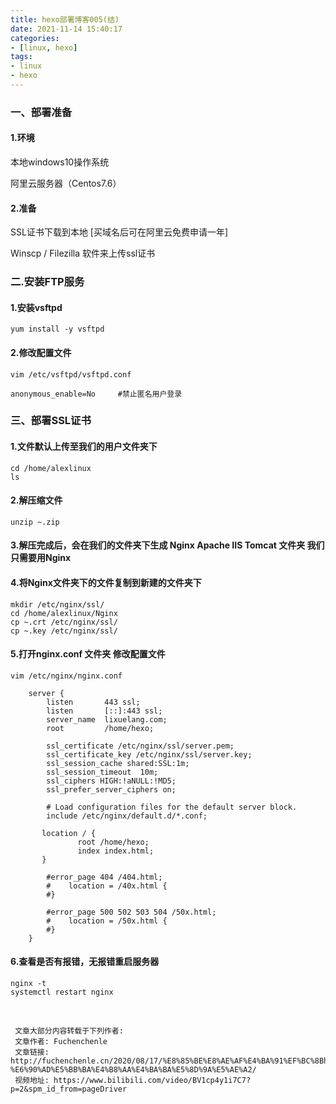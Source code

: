 ```yaml
---
title: hexo部署博客005(结)  
date: 2021-11-14 15:40:17
categories:  
- [linux, hexo]  
tags:  
- linux
- hexo
---
```


### 一、部署准备

#### 1.环境

本地windows10操作系统

阿里云服务器（Centos7.6）

#### 2.准备

SSL证书下载到本地 [买域名后可在阿里云免费申请一年]

Winscp / Filezilla 软件来上传ssl证书


### 二.安装FTP服务

#### 1.安装vsftpd

```shell
yum install -y vsftpd
```

#### 2.修改配置文件

```shell
vim /etc/vsftpd/vsftpd.conf

anonymous_enable=No     #禁止匿名用户登录
```


### 三、部署SSL证书

#### 1.文件默认上传至我们的用户文件夹下

```shell
cd /home/alexlinux
ls
```

#### 2.解压缩文件

```shell
unzip ~.zip
```

#### 3.解压完成后，会在我们的文件夹下生成 Nginx Apache IIS Tomcat 文件夹 我们只需要用Nginx

#### 4.将Nginx文件夹下的文件复制到新建的文件夹下

```shell
mkdir /etc/nginx/ssl/
cd /home/alexlinux/Nginx
cp ~.crt /etc/nginx/ssl/
cp ~.key /etc/nginx/ssl/
```

#### 5.打开nginx.conf 文件夹 修改配置文件

```shell
vim /etc/nginx/nginx.conf
```

```nginx
    server {
        listen       443 ssl;
        listen       [::]:443 ssl;
        server_name  lixuelang.com;
        root         /home/hexo;

        ssl_certificate /etc/nginx/ssl/server.pem;
        ssl_certificate_key /etc/nginx/ssl/server.key;
        ssl_session_cache shared:SSL:1m;
        ssl_session_timeout  10m;
        ssl_ciphers HIGH:!aNULL:!MD5;
        ssl_prefer_server_ciphers on;

        # Load configuration files for the default server block.
        include /etc/nginx/default.d/*.conf;

       location / {
               root /home/hexo;
               index index.html;
       }

        #error_page 404 /404.html;
        #    location = /40x.html {
        #}

        #error_page 500 502 503 504 /50x.html;
        #    location = /50x.html {
        #}
    }
```

#### 6.查看是否有报错，无报错重启服务器

```shell
nginx -t
systemctl restart nginx
```

&nbsp;

```
 文章大部分内容转载于下列作者:
 文章作者: Fuchenchenle
 文章链接: http://fuchenchenle.cn/2020/08/17/%E8%85%BE%E8%AE%AF%E4%BA%91%EF%BC%8Bhexo-%E6%90%AD%E5%BB%BA%E4%B8%AA%E4%BA%BA%E5%8D%9A%E5%AE%A2/
 视频地址: https://www.bilibili.com/video/BV1cp4y1i7C7?p=2&spm_id_from=pageDriver
```

